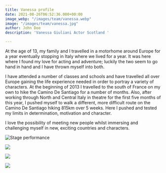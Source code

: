 ```yaml
---
title: Vanessa profile
date: 2021-08-26T06:52:36.000+00:00
image_webp: "/images/team/vanessa.webp"
image: "/images/team/vanessa.jpg"
author: John Doe
description: 'Vanessa Giuliani Actor Scotland '

---
```

At the age of 13, my family and I travelled in a motorhome around Europe for a year eventually stopping in Italy where we lived for a year. It was here where I found my love for acting and adventure; luckily the two seem to go hand in hand and I have thrown myself into both.

I have attended a number of classes and schools and have travelled all over Europe gaining the life experience needed in order to portray a variety of characters. At the beginning of 2013 I travelled to the south of France on my own to hike the Camino De Santiago for a number of months. Also, after working through North and Central Italy in theatre for the first five months of this year, I pushed myself to walk a different, more difficult route on the Camino De Santiago hiking 815km over 5 weeks. Here I pushed and tested my limits in determination, motivation and character.

I love the possibility of meeting new people whilst immersing and challenging myself in new, exciting countries and characters. 

![Stage performance](/images/vanessap1.jpg "Vanessa image")

![](/images/vanessap2.jpg)

![](/images/vanessap3.jpg)

![](/images/vanessap4.jpg)